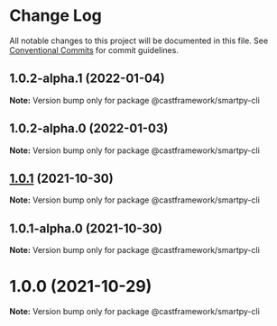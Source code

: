 # Change Log

All notable changes to this project will be documented in this file.
See [Conventional Commits](https://conventionalcommits.org) for commit guidelines.

## 1.0.2-alpha.1 (2022-01-04)

**Note:** Version bump only for package @castframework/smartpy-cli





## 1.0.2-alpha.0 (2022-01-03)

**Note:** Version bump only for package @castframework/smartpy-cli





## [1.0.1](https://github.com/castframework/cast/compare/v1.0.1-alpha.0...v1.0.1) (2021-10-30)

**Note:** Version bump only for package @castframework/smartpy-cli





## 1.0.1-alpha.0 (2021-10-30)

**Note:** Version bump only for package @castframework/smartpy-cli





# 1.0.0 (2021-10-29)

**Note:** Version bump only for package @castframework/smartpy-cli
